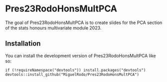 <!-- README.md is generated from README.Rmd. Please edit that file -->

# Pres23RodoHonsMultPCA

<!-- badges: start -->
<!-- badges: end -->

The goal of Pres23RodoHonsMultPCA is to create slides for the PCA
section of the stats honours multivariate module 2023.

## Installation

You can install the development version of Pres23RodoHonsMultPCA like
so:

    if (!requireNamespace("devtools")) install.packages("devtools")
    devtools::install_github("MiguelRodo/Pres23RodoHonsMultPCA")
